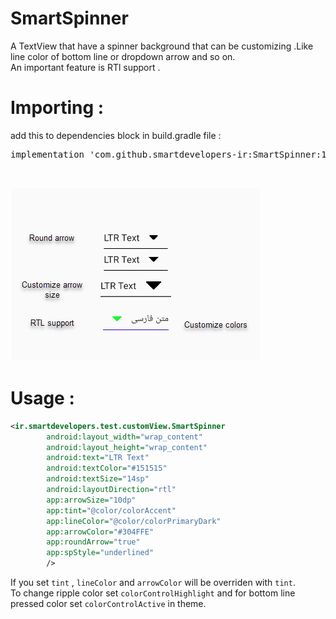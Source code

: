 # SmartSpinner
A TextView that have a spinner background that can be customizing .Like line color of bottom line or dropdown arrow and so on.</br>
An important feature is RTl support .</br>
# Importing :</br>
add this to dependencies block in build.gradle file :</br>
<pre>implementation 'com.github.smartdevelopers-ir:SmartSpinner:1.5.0'</pre></br>
![Image](https://github.com/smartdevelopers-ir/SmartSpinner/blob/master/images/spinner.png)
# Usage :
```xml
<ir.smartdevelopers.test.customView.SmartSpinner
        android:layout_width="wrap_content"
        android:layout_height="wrap_content"
        android:text="LTR Text"
        android:textColor="#151515"
        android:textSize="14sp"
        android:layoutDirection="rtl"
        app:arrowSize="10dp"
        app:tint="@color/colorAccent"
        app:lineColor="@color/colorPrimaryDark"
        app:arrowColor="#304FFE"
        app:roundArrow="true"
        app:spStyle="underlined"
        />
```
If you set `tint` , `lineColor` and `arrowColor` will be overriden with `tint`.
</br>
To change ripple color set `colorControlHighlight` and for bottom line pressed color set `colorControlActive` in theme. 
